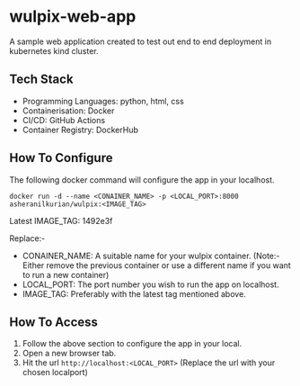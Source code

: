 # wulpix-web-app

A sample web application created to test out end to end deployment in kubernetes kind cluster.

## Tech Stack

- Programming Languages: python, html, css
- Containerisation: Docker
- CI/CD: GitHub Actions
- Container Registry: DockerHub

## How To Configure

The following docker command will configure the app in your localhost.

```
docker run -d --name <CONAINER_NAME> -p <LOCAL_PORT>:8000 asheranilkurian/wulpix:<IMAGE_TAG>
```

Latest IMAGE_TAG: 1492e3f

Replace:-

- CONAINER_NAME: A suitable name for your wulpix container. (Note:- Either remove the previous container or use a different name if you want to run a new container)
- LOCAL_PORT: The port number you wish to run the app on localhost.
- IMAGE_TAG: Preferably with the latest tag mentioned above.

## How To Access

1. Follow the above section to configure the app in your local.
2. Open a new browser tab.
3. Hit the url `http://localhost:<LOCAL_PORT>` (Replace the url with your chosen localport)
